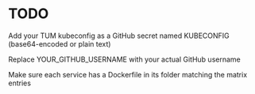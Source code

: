 # TODO

Add your TUM kubeconfig as a GitHub secret named KUBECONFIG (base64-encoded or plain text)

Replace YOUR_GITHUB_USERNAME with your actual GitHub username

Make sure each service has a Dockerfile in its folder matching the matrix entries

